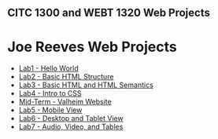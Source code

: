 ## CITC 1300 and WEBT 1320 Web Projects

<h1>Joe Reeves Web Projects</h1>
<ul>
    <li><a href="lab1/index.html" target="_blank">Lab1 - Hello World</a></li>
    <li><a href="lab2/index.html" target="_blank">Lab2 - Basic HTML Structure</a></li>
    <li><a href="lab3/index.html">Lab3 - Basic HTML and HTML Semantics</a></li>
    <li><a href="lab4/index.html">Lab4 - Intro to CSS</a></li>
    <li><a href="midterm/index.html">Mid-Term - Valheim Website</a></li>
    <li><a href="lab5/index.html">Lab5 - Mobile View</a></li>
    <li><a href="lab6/index.html">Lab6 - Desktop and Tablet View</a></li>
    <li><a href="lab7/index.html">Lab7 - Audio, Video, and Tables</a></li>
</ul>